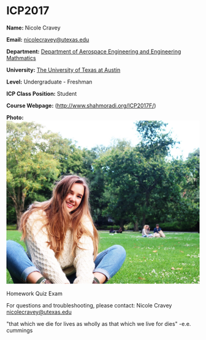 # ICP2017

__Name:__ Nicole Cravey

__Email:__ nicolecravey@utexas.edu

__Department:__ [Department of Aerospace Engineering and Engineering Mathmatics](http://www.ae.utexas.edu)

__University:__ [The University of Texas at Austin](https://www.utexas.edu)

__Level:__ Undergraduate - Freshman

__ICP Class Position:__ Student

__Course Webpage:__ (http://www.shahmoradi.org/ICP2017F/)

__Photo:__ 
![Nicole Cravey](https://github.com/nicolecravey/ICP2017/blob/master/IMG_7405.JPG)

Homework
Quiz
Exam

For questions and troubleshooting, please contact:
Nicole Cravey
nicolecravey@utexas.edu

"that which we die for lives as wholly as that which we live for dies"
-e.e. cummings
